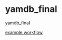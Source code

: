 # yamdb_final
yamdb_final

[example workflow](https://github.com/EgorBabenko/yamdb_final/actions/workflows/yamdb_workflow.yml/badge.svg)

